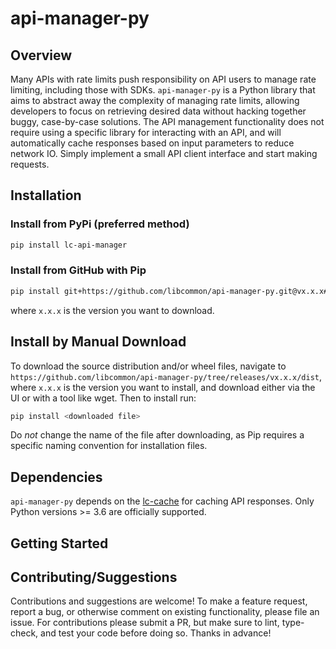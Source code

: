 # api-manager-py

## Overview

Many APIs with rate limits push responsibility on API users to manage rate limiting, including those with SDKs.
`api-manager-py` is a Python library that aims to abstract away the complexity of managing rate limits,
allowing developers to focus on retrieving desired data without hacking together buggy, case-by-case solutions.
The API management functionality does not require using a specific library for interacting with an API, and will
automatically cache responses based on input parameters to reduce network IO. Simply implement a small API client
interface and start making requests.

## Installation

### Install from PyPi (preferred method)

```bash
pip install lc-api-manager
```

### Install from GitHub with Pip

```bash
pip install git+https://github.com/libcommon/api-manager-py.git@vx.x.x#egg=lc_api_manager
```

where `x.x.x` is the version you want to download.

## Install by Manual Download

To download the source distribution and/or wheel files, navigate to
`https://github.com/libcommon/api-manager-py/tree/releases/vx.x.x/dist`, where `x.x.x` is the version you want to install,
and download either via the UI or with a tool like wget. Then to install run:

```bash
pip install <downloaded file>
```

Do _not_ change the name of the file after downloading, as Pip requires a specific naming convention for installation files.

## Dependencies

`api-manager-py` depends on the [lc-cache](https://pypi.org/project/lc-cache/) for caching API responses. Only Python
versions >= 3.6 are officially supported.

## Getting Started

## Contributing/Suggestions

Contributions and suggestions are welcome! To make a feature request, report a bug, or otherwise comment on existing
functionality, please file an issue. For contributions please submit a PR, but make sure to lint, type-check, and test
your code before doing so. Thanks in advance!
